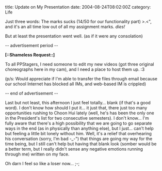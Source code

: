 title: Update on My Presentation
date: 2004-08-24T08:02:00Z
category: Life

Just three words: The marks sucks (14/50 for our functionality part) >.<", and it's an all time low out of all my assignment marks. *dies!*

But at least the presentation went well. (as if it were any consolation)

-- advertisement period --

**[::Shameless Request::]**

To all PPStagers, I need someone to edit my new videos (got three original choreographs here in my cam), and I need a place to host them up. :3

(p/s: Would appreciate if I'm able to transfer the files through email because our school Internet has blocked all IMs, and web-based IM is crippled)

-- end of advertisement --

Last but not least, this afternoon I just feel totally… blank (if that's a good word). I don't know how should I put it… it just that, there just too many opportunities rushing to Choon Hui lately (well, he's has been the only one in the President's list for two consecutive semesters). I don't know… I'm fully aware that there's a high possibility that we are going to go separate ways in the end (as in physically than anything else), but I just… can't help but feeling a little bit lonely without him. Well, it's a relief that overhearing his conversation (sorry, I'm bad -\_-") that things are going my way for the time being, but I still can't help but having that blank look (somber would be a better term, but I really didn't sense any negative emotions running through me) written on my face.

Oh darn I feel so like a loser now… ;-;
